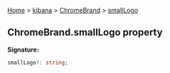 [Home](./index) &gt; [kibana](./kibana.md) &gt; [ChromeBrand](./kibana.chromebrand.md) &gt; [smallLogo](./kibana.chromebrand.smalllogo.md)

## ChromeBrand.smallLogo property

<b>Signature:</b>

```typescript
smallLogo?: string;
```
